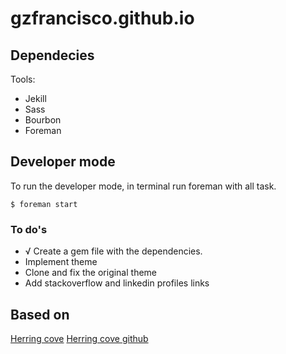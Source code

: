 gzfrancisco.github.io
=====================

## Dependecies

Tools:

* Jekill
* Sass
* Bourbon
* Foreman

## Developer mode

To run the developer mode, in terminal run foreman with all task.

    $ foreman start

### To do's

* √ Create a gem file with the dependencies.
* Implement theme
* Clone and fix the original theme
* Add stackoverflow and linkedin profiles links


## Based on

[Herring cove](http://arnp.github.io/herring-cove/)
[Herring cove github](https://github.com/arnp/herring-cove)
